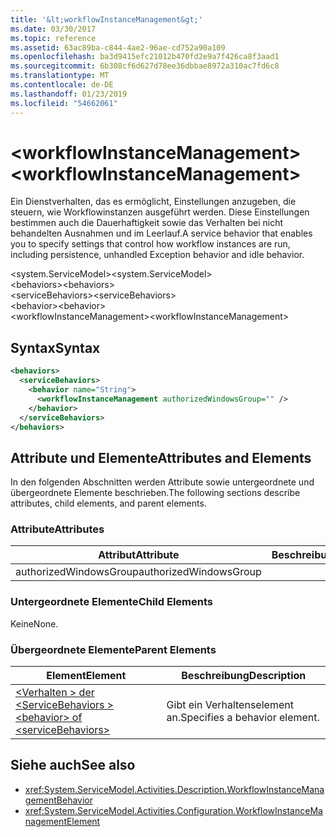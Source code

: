 ```yaml
---
title: '&lt;workflowInstanceManagement&gt;'
ms.date: 03/30/2017
ms.topic: reference
ms.assetid: 63ac89ba-c844-4ae2-96ae-cd752a90a109
ms.openlocfilehash: ba3d9415efc21012b470fd2e9a7f426ca8f3aad1
ms.sourcegitcommit: 6b308cf6d627d78ee36dbbae8972a310ac7fd6c8
ms.translationtype: MT
ms.contentlocale: de-DE
ms.lasthandoff: 01/23/2019
ms.locfileid: "54662061"
---
```

# <a name="ltworkflowinstancemanagementgt"></a><span data-ttu-id="e8e29-102">&lt;workflowInstanceManagement&gt;</span><span class="sxs-lookup"><span data-stu-id="e8e29-102">&lt;workflowInstanceManagement&gt;</span></span>
<span data-ttu-id="e8e29-103">Ein Dienstverhalten, das es ermöglicht, Einstellungen anzugeben, die steuern, wie Workflowinstanzen ausgeführt werden. Diese Einstellungen bestimmen auch die Dauerhaftigkeit sowie das Verhalten bei nicht behandelten Ausnahmen und im Leerlauf.</span><span class="sxs-lookup"><span data-stu-id="e8e29-103">A service behavior that enables you to specify settings that control how workflow instances are run, including persistence, unhandled Exception behavior and idle behavior.</span></span>  
  
<span data-ttu-id="e8e29-104">\<system.ServiceModel></span><span class="sxs-lookup"><span data-stu-id="e8e29-104">\<system.ServiceModel></span></span>  
<span data-ttu-id="e8e29-105">\<behaviors></span><span class="sxs-lookup"><span data-stu-id="e8e29-105">\<behaviors></span></span>  
<span data-ttu-id="e8e29-106">\<serviceBehaviors></span><span class="sxs-lookup"><span data-stu-id="e8e29-106">\<serviceBehaviors></span></span>  
<span data-ttu-id="e8e29-107">\<behavior></span><span class="sxs-lookup"><span data-stu-id="e8e29-107">\<behavior></span></span>  
<span data-ttu-id="e8e29-108">\<workflowInstanceManagement></span><span class="sxs-lookup"><span data-stu-id="e8e29-108">\<workflowInstanceManagement></span></span>  
  
## <a name="syntax"></a><span data-ttu-id="e8e29-109">Syntax</span><span class="sxs-lookup"><span data-stu-id="e8e29-109">Syntax</span></span>  
  
```xml  
<behaviors>
  <serviceBehaviors>
    <behavior name="String">
      <workflowInstanceManagement authorizedWindowsGroup="" />
    </behavior>
  </serviceBehaviors>
</behaviors>  
```  
  
## <a name="attributes-and-elements"></a><span data-ttu-id="e8e29-110">Attribute und Elemente</span><span class="sxs-lookup"><span data-stu-id="e8e29-110">Attributes and Elements</span></span>  
 <span data-ttu-id="e8e29-111">In den folgenden Abschnitten werden Attribute sowie untergeordnete und übergeordnete Elemente beschrieben.</span><span class="sxs-lookup"><span data-stu-id="e8e29-111">The following sections describe attributes, child elements, and parent elements.</span></span>  
  
### <a name="attributes"></a><span data-ttu-id="e8e29-112">Attribute</span><span class="sxs-lookup"><span data-stu-id="e8e29-112">Attributes</span></span>  
  
|<span data-ttu-id="e8e29-113">Attribut</span><span class="sxs-lookup"><span data-stu-id="e8e29-113">Attribute</span></span>|<span data-ttu-id="e8e29-114">Beschreibung</span><span class="sxs-lookup"><span data-stu-id="e8e29-114">Description</span></span>|  
|---------------|-----------------|  
|<span data-ttu-id="e8e29-115">authorizedWindowsGroup</span><span class="sxs-lookup"><span data-stu-id="e8e29-115">authorizedWindowsGroup</span></span>||  
  
### <a name="child-elements"></a><span data-ttu-id="e8e29-116">Untergeordnete Elemente</span><span class="sxs-lookup"><span data-stu-id="e8e29-116">Child Elements</span></span>  
 <span data-ttu-id="e8e29-117">Keine</span><span class="sxs-lookup"><span data-stu-id="e8e29-117">None.</span></span>  
  
### <a name="parent-elements"></a><span data-ttu-id="e8e29-118">Übergeordnete Elemente</span><span class="sxs-lookup"><span data-stu-id="e8e29-118">Parent Elements</span></span>  
  
|<span data-ttu-id="e8e29-119">Element</span><span class="sxs-lookup"><span data-stu-id="e8e29-119">Element</span></span>|<span data-ttu-id="e8e29-120">Beschreibung</span><span class="sxs-lookup"><span data-stu-id="e8e29-120">Description</span></span>|  
|-------------|-----------------|  
|[<span data-ttu-id="e8e29-121">\<Verhalten > der \<ServiceBehaviors ></span><span class="sxs-lookup"><span data-stu-id="e8e29-121">\<behavior> of \<serviceBehaviors></span></span>](../../../../../docs/framework/configure-apps/file-schema/windows-workflow-foundation/behavior-of-servicebehaviors-of-workflow.md)|<span data-ttu-id="e8e29-122">Gibt ein Verhaltenselement an.</span><span class="sxs-lookup"><span data-stu-id="e8e29-122">Specifies a behavior element.</span></span>|  
  
## <a name="see-also"></a><span data-ttu-id="e8e29-123">Siehe auch</span><span class="sxs-lookup"><span data-stu-id="e8e29-123">See also</span></span>
- <xref:System.ServiceModel.Activities.Description.WorkflowInstanceManagementBehavior>
- <xref:System.ServiceModel.Activities.Configuration.WorkflowInstanceManagementElement>
